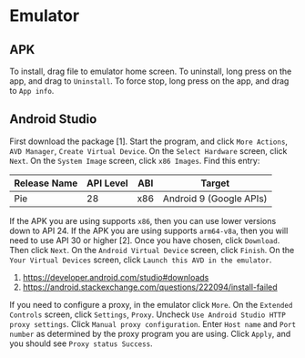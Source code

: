 # Emulator

## APK

To install, drag file to emulator home screen. To uninstall, long press on the
app, and drag to `Uninstall`. To force stop, long press on the app, and drag
to `App info`.

## Android Studio

First download the package [1]. Start the program, and click `More Actions`,
`AVD Manager`, `Create Virtual Device`. On the `Select Hardware` screen, click
`Next`. On the `System Image` screen, click `x86 Images`. Find this entry:

Release Name | API Level | ABI | Target
-------------|-----------|-----|------------------------
Pie          | 28        | x86 | Android 9 (Google APIs)

If the APK you are using supports `x86`, then you can use lower versions down to
API 24. If the APK you are using supports `arm64-v8a`, then you will need to use
API 30 or higher [2]. Once you have chosen, click `Download`. Then click
`Next`. On the `Android Virtual Device` screen, click `Finish`. On the `Your
Virtual Devices` screen, click `Launch this AVD in the emulator`.

1. https://developer.android.com/studio#downloads
2. https://android.stackexchange.com/questions/222094/install-failed

If you need to configure a proxy, in the emulator click `More`. On the
`Extended Controls` screen, click `Settings`, `Proxy`. Uncheck `Use Android
Studio HTTP proxy settings`. Click `Manual proxy configuration`. Enter `Host
name` and `Port number` as determined by the proxy program you are using. Click
`Apply`, and you should see `Proxy status Success`.
